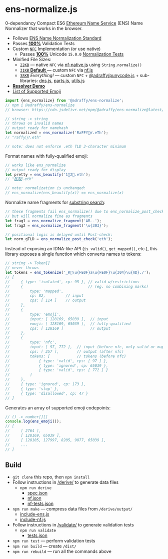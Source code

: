 # ens-normalize.js
0-dependancy Compact ES6 [Ethereum Name Service](https://ens.domains/) (ENS) Name Normalizer that works in the browser.

* Follows [ENS Name Normalization Standard](https://github.com/adraffy/ensip-norm/blob/main/draft.md)
* Passes [**100%**](https://adraffy.github.io/ens-norm-tests/test-validation/output/ens_normalize_1.6.3.html) Validation Tests
* Custom [`NFC`](https://unicode.org/reports/tr15/) Implementation (or use native)
	* Passes [**100%**](https://adraffy.github.io/ens-normalize.js/test/report-nf.html) Unicode `15.0.0` [Normalization Tests](https://www.unicode.org/Public/15.0.0/ucd/NormalizationTest.txt)
* Minified File Sizes: 
	* [`22KB`](./dist/index-xnf.min.js) — native `NFC` via [nf-native.js](./src/nf-native.js) using `String.normalize()`
	* [`31KB` **Default** ](./dist/index.min.js) — custom `NFC` via [nf.js](./src/nf.js)
	* [`38KB`](./dist/all.min.js) *Everything!* — custom `NFC` + [@adraffy/punycode.js](https://github.com/adraffy/punycode.js) + sub-libraries: [dns.js](./src/dns.js), [parts.js](./src/parts.js), [utils.js](./src/utils.js)
* [**Resolver Demo**](https://adraffy.github.io/ens-normalize.js/test/resolver.html)
* [List of Supported Emoji](https://adraffy.github.io/ens-normalize.js/test/emoji.html)

```Javascript
import {ens_normalize} from '@adraffy/ens-normalize';
// npm i @adraffy/ens-normalize
// browser: https://cdn.jsdelivr.net/npm/@adraffy/ens-normalize@latest/dist/index.min.js

// string -> string
// throws on invalid names
// output ready for namehash
let normalized = ens_normalize('RaFFY🚴‍♂️.eTh');
// "raffy🚴‍♂.eth"

// note: does not enforce .eth TLD 3-character minimum
```
Format names with fully-qualified emoji:
```JavaScript
// works like ens_normalize
// output ready for display
let pretty = ens_beautify('1⃣2⃣.eth'); 
// "1️⃣2️⃣.eth"

// note: normalization is unchanged:
// ens_normalize(ens_beautify(x)) == ens_normalize(x)
```

Normalize name fragments for [substring search](./test/fragment.js):
```Javascript
// these fragments fail ens_normalize() due to ens_normalize_post_check() rules
// but will normalize fine as fragments
let frag1 = ens_normalize_fragment('AB--');
let frag2 = ens_normalize_fragment('\u{303}');

// positional logic is delayed until Post-check:
let norm_gTLD = ens_normalize_post_check('eth');
```

Instead of exposing an IDNA-like API (`is_valid()`, `get_mapped()`, etc.), this library exposes a single function which converts names to tokens:
```JavaScript
// string -> Token[]
// never throws
let tokens = ens_tokenize('_R💩\u{FE0F}a\u{FE0F}\u{304}\u{AD}./');
// [
//     { type: 'isolated', cp: 95 }, // valid w/restrictions
//     {                             // (eg. no combining marks)
//         type: 'mapped', 
//         cp: 82,         // input
//         cps: [ 114 ]    // output
//     }, 
//     { 
//         type: 'emoji',
//         input: [ 128169, 65039 ],  // input 
//         emoji: [ 128169, 65039 ],  // fully-qualified
//         cps: [ 128169 ]            // output
//     },
//     {
//         type: 'nfc',
//         input: [ 97, 772 ],  // input (before nfc, only valid or mapped)
//         cps: [ 257 ],        // output (after nfc)
//         tokens: [            // tokens (before nfc)
//             { type: 'valid', cps: [ 97 ] },
//             { type: 'ignored', cp: 65039 },
//             { type: 'valid', cps: [ 772 ] }
//         ]
//     },
//     { type: 'ignored', cp: 173 },
//     { type: 'stop' },
//     { type: 'disallowed', cp: 47 }
// ]
```

Generates an array of supported emoji codepoints:
```Javascript
// () -> number[][]
console.log(ens_emoji());
// [
//     [ 2764 ],
//     [ 128169, 65039 ],
//     [ 128105, 127997, 8205, 9877, 65039 ],
//     ...
// ]
```

## Build

* `git clone` this repo, then `npm install` 
* Follow instructions in [/derive/](./derive/) to generate data files
	* `npm run derive` 
		* [spec.json](./derive/output/spec.json)
		* [nf.json](./derive/output/nf.json)
		* [nf-tests.json](./derive/output/nf-tests.json)
* `npm run make` — compress data files from `/derive/output/`
	* [include-ens.js](./src/include-ens.js)
	* [include-nf.js](./src/include-nf.js)
* Follow instructions in [/validate/](./validate/) to generate validation tests
	* `npm run validate`
		* [tests.json](./validate/tests.json)
* `npm run test` — perform validation tests
* `npm run build` — create `/dist/`
* `npm run rebuild` — run all the commands above
